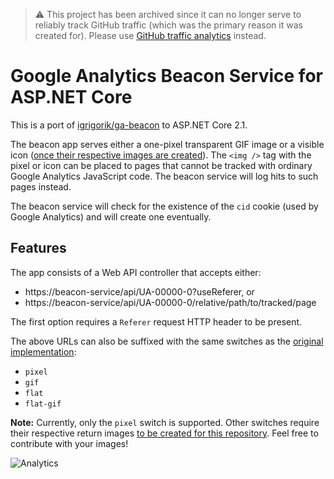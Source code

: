 > ⚠️ This project has been archived since it can no longer serve to reliably track GitHub traffic (which was the primary reason it was created for). Please use [GitHub traffic analytics](https://github.com/blog/1672-introducing-github-traffic-analytics) instead.

# Google Analytics Beacon Service for ASP.NET Core

This is a port of [igrigorik/ga-beacon](https://github.com/igrigorik/ga-beacon) to ASP.NET Core 2.1.

The beacon app serves either a one-pixel transparent GIF image or a visible icon ([once their respective images are created](https://github.com/Kentico/google-analytics-beacon-net/issues/2)). The `<img />` tag with the pixel or icon can be placed to pages that cannot be tracked with ordinary Google Analytics JavaScript code. The beacon service will log hits to such pages instead.

The beacon service will check for the existence of the `cid` cookie (used by Google Analytics) and will create one eventually. 

## Features

The app consists of a Web API controller that accepts either:

* https://beacon-service/api/UA-00000-0?useReferer, or
* https://beacon-service/api/UA-00000-0/relative/path/to/tracked/page

The first option requires a `Referer` request HTTP header to be present.

The above URLs can also be suffixed with the same switches as the [original implementation](https://github.com/igrigorik/ga-beacon/blob/master/ga-beacon.go#L157):

* `pixel`
* `gif`
* `flat`
* `flat-gif`

**Note:** Currently, only the `pixel` switch is supported. Other switches require their respective return images [to be created for this repository](https://github.com/Kentico/google-analytics-beacon-net/issues/2). Feel free to contribute with your images!

![Analytics](https://kentico-ga-beacon.azurewebsites.net/api/UA-69014260-4/Kentico/google-analytics-beacon-net?pixel)
